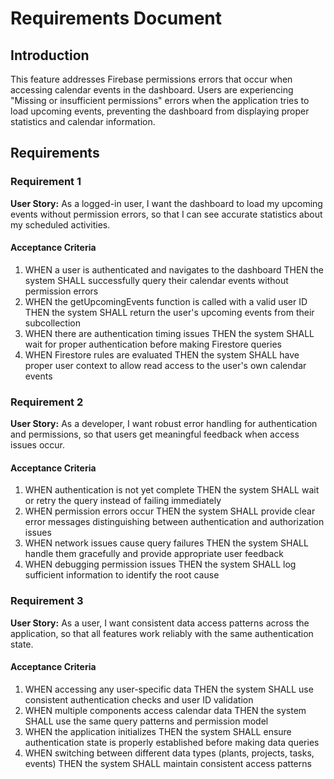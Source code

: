 # Requirements Document

## Introduction

This feature addresses Firebase permissions errors that occur when accessing calendar events in the dashboard. Users are experiencing "Missing or insufficient permissions" errors when the application tries to load upcoming events, preventing the dashboard from displaying proper statistics and calendar information.

## Requirements

### Requirement 1

**User Story:** As a logged-in user, I want the dashboard to load my upcoming events without permission errors, so that I can see accurate statistics about my scheduled activities.

#### Acceptance Criteria

1. WHEN a user is authenticated and navigates to the dashboard THEN the system SHALL successfully query their calendar events without permission errors
2. WHEN the getUpcomingEvents function is called with a valid user ID THEN the system SHALL return the user's upcoming events from their subcollection
3. WHEN there are authentication timing issues THEN the system SHALL wait for proper authentication before making Firestore queries
4. WHEN Firestore rules are evaluated THEN the system SHALL have proper user context to allow read access to the user's own calendar events

### Requirement 2

**User Story:** As a developer, I want robust error handling for authentication and permissions, so that users get meaningful feedback when access issues occur.

#### Acceptance Criteria

1. WHEN authentication is not yet complete THEN the system SHALL wait or retry the query instead of failing immediately
2. WHEN permission errors occur THEN the system SHALL provide clear error messages distinguishing between authentication and authorization issues
3. WHEN network issues cause query failures THEN the system SHALL handle them gracefully and provide appropriate user feedback
4. WHEN debugging permission issues THEN the system SHALL log sufficient information to identify the root cause

### Requirement 3

**User Story:** As a user, I want consistent data access patterns across the application, so that all features work reliably with the same authentication state.

#### Acceptance Criteria

1. WHEN accessing any user-specific data THEN the system SHALL use consistent authentication checks and user ID validation
2. WHEN multiple components access calendar data THEN the system SHALL use the same query patterns and permission model
3. WHEN the application initializes THEN the system SHALL ensure authentication state is properly established before making data queries
4. WHEN switching between different data types (plants, projects, tasks, events) THEN the system SHALL maintain consistent access patterns